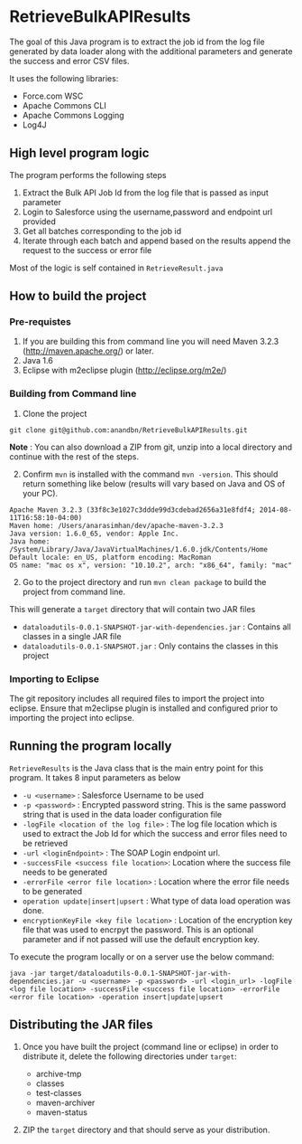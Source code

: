 # RetrieveBulkAPIResults

The goal of this Java program is to extract the job id from the log file generated by data loader along with the additional parameters and generate the success and error CSV files.

It uses the following libraries:

- Force.com WSC 
- Apache Commons CLI
- Apache Commons Logging
- Log4J

## High level program logic

The program performs the following steps

1. Extract the Bulk API Job Id from the log file that is passed as input parameter
2. Login to Salesforce using the username,password and endpoint url provided
3. Get all batches corresponding to the job id
4. Iterate through each batch and append based on the results append the request to the success or error file

Most of the logic is self contained in `RetrieveResult.java`

## How to build the project

### Pre-requistes

1. If you are building this from command line you will need Maven 3.2.3 (http://maven.apache.org/) or later.
2. Java 1.6 
3. Eclipse with m2eclipse plugin (http://eclipse.org/m2e/)

### Building from Command line

1. Clone the project

```
git clone git@github.com:anandbn/RetrieveBulkAPIResults.git
```
__Note__ : You can also download a ZIP from git, unzip into a local directory and continue with the rest of the steps.

2. Confirm `mvn` is installed with the command `mvn -version`. This should return something like below (results will vary based on Java and OS of your PC).

```
Apache Maven 3.2.3 (33f8c3e1027c3ddde99d3cdebad2656a31e8fdf4; 2014-08-11T16:58:10-04:00)
Maven home: /Users/anarasimhan/dev/apache-maven-3.2.3
Java version: 1.6.0_65, vendor: Apple Inc.
Java home: /System/Library/Java/JavaVirtualMachines/1.6.0.jdk/Contents/Home
Default locale: en_US, platform encoding: MacRoman
OS name: "mac os x", version: "10.10.2", arch: "x86_64", family: "mac"
```

2. Go to the project directory and run `mvn clean package` to build the project from command line.

This will generate a `target` directory that will contain two JAR files

- `dataloadutils-0.0.1-SNAPSHOT-jar-with-dependencies.jar` : Contains all classes in a single JAR file
- `dataloadutils-0.0.1-SNAPSHOT.jar` : Only contains the classes in this project

### Importing to Eclipse

The git repository includes all required files to import the project into eclipse. Ensure that m2eclipse plugin is installed and configured prior to importing the project into eclipse.

## Running the program locally

`RetrieveResults` is the Java class that is the main entry point for this program. It takes 8 input parameters as below

- `-u <username>` : Salesforce Username to be used
- `-p <password>` : Encrypted password string. This is the same password string that is used in the data loader configuration file
- `-logFile <location of the log file>` : The log file location which is used to extract the Job Id for which the success and error files need to be retrieved
- `-url <loginEndpoint>` : The SOAP Login endpoint url. 
- `-successFile <success file location>`: Location where the success file needs to be generated
- `-errorFile <error file location>` : Location where the error file needs to be generated
- `operation update|insert|upsert` : What type of data load operation was done.
- `encryptionKeyFile <key file location>` : Location of the encryption key file that was used to encrpyt the password. This is an optional parameter and if not passed will use the default encryption key.

To execute the program locally or on a server use the below command:

```
java -jar target/dataloadutils-0.0.1-SNAPSHOT-jar-with-dependencies.jar -u <username> -p <password> -url <login_url> -logFile <log file location> -successFile <success file location> -errorFile <error file location> -operation insert|update|upsert

```
## Distributing the JAR files

1. Once you have built the project (command line or eclipse) in order to distribute it, delete the following directories under `target`:

	- archive-tmp						
	- classes							
	- test-classes
	- maven-archiver
	- maven-status

2. ZIP the `target` directory and that should serve as your distribution.


